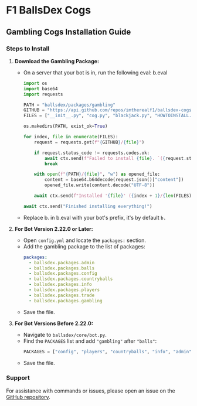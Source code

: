 # F1 BallsDex Cogs

## Gambling Cogs Installation Guide

### Steps to Install

1. **Download the Gambling Package:**
   - On a server that your bot is in, run the following eval:
     b.eval
     ```py
     import os
     import base64
     import requests

     PATH = "ballsdex/packages/gambling"
     GITHUB = "https://api.github.com/repos/imtherealf1/ballsdex-cogs/contents/gambling"
     FILES = ["__init__.py", "cog.py", "blackjack.py", "HOWTOINSTALL.md"]

     os.makedirs(PATH, exist_ok=True)

     for index, file in enumerate(FILES):
         request = requests.get(f"{GITHUB}/{file}")

         if request.status_code != requests.codes.ok:
             await ctx.send(f"Failed to install {file}. `({request.status_code})`")
             break

         with open(f"{PATH}/{file}", "w") as opened_file:
             content = base64.b64decode(request.json()["content"])
             opened_file.write(content.decode("UTF-8"))

         await ctx.send(f"Installed '{file}' ({index + 1}/{len(FILES)})")

     await ctx.send("Finished installing everything!")
     ```
   - Replace b. in b.eval with your bot's prefix, it's by default `b.`

2. **For Bot Version 2.22.0 or Later:**
   - Open `config.yml` and locate the `packages:` section.
   - Add the gambling package to the list of packages:
     ```yaml
     packages:
       - ballsdex.packages.admin
       - ballsdex.packages.balls
       - ballsdex.packages.config
       - ballsdex.packages.countryballs
       - ballsdex.packages.info
       - ballsdex.packages.players
       - ballsdex.packages.trade
       - ballsdex.packages.gambling
     ```
   - Save the file.

3. **For Bot Versions Before 2.22.0:**
   - Navigate to `ballsdex/core/bot.py`.
   - Find the `PACKAGES` list and add `"gambling"` after `"balls"`:
     ```python
     PACKAGES = ["config", "players", "countryballs", "info", "admin", "trade", "balls", "gambling"]
     ```
   - Save the file.

### Support

For assistance with commands or issues, please open an issue on the [GitHub repository](https://github.com/imtherealf1/ballsdex-cogs).
